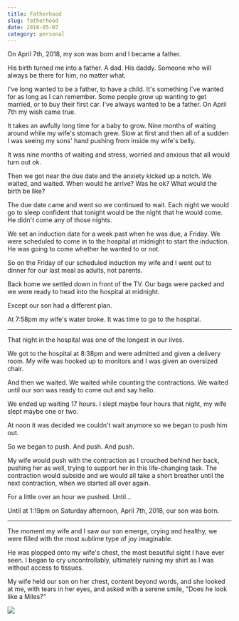 ```yaml
---
title: Fatherhood
slug: fatherhood
date: 2018-05-07
category: personal
---
```


On April 7th, 2018, my son was born and I became a father.

His birth turned me into a father. A dad. His daddy. Someone who will always be there for him, no matter what.

I've long wanted to be a father, to have a child. It's something I've wanted for as long as I can remember. Some people grow up wanting to get married, or to buy their first car. I've always wanted to be a father. On April 7th my wish came true.

It takes an awfully long time for a baby to grow. Nine months of waiting around while my wife's stomach grew. Slow at first and then all of a sudden I was seeing my sons' hand pushing from inside my wife's belly.

It was nine months of waiting and stress, worried and anxious that all would turn out ok.

Then we got near the due date and the anxiety kicked up a notch. We waited, and waited. When would he arrive? Was he ok? What would the birth be like?

The due date came and went so we continued to wait. Each night we would go to sleep confident that tonight would be the night that he would come. He didn't come any of those nights.

We set an induction date for a week past when he was due, a Friday. We were scheduled to come in to the hospital at midnight to start the induction. He was going to come whether he wanted to or not.

So on the Friday of our scheduled induction my wife and I went out to dinner for our last meal as adults, not parents.

Back home we settled down in front of the TV. Our bags were packed and we were ready to head into the hospital at midnight.

Except our son had a different plan.

At 7:58pm my wife's water broke. It was time to go to the hospital.

---

That night in the hospital was one of the longest in our lives.

We got to the hospital at 8:38pm and were admitted and given a delivery room. My wife was hooked up to monitors and I was given an oversized chair.

And then we waited. We waited while counting the contractions. We waited until our son was ready to come out and say hello.

We ended up waiting 17 hours. I slept maybe four hours that night, my wife slept maybe one or two.

At noon it was decided we couldn't wait anymore so we began to push him out.

So we began to push. And push. And push.

My wife would push with the contraction as I crouched behind her back, pushing her as well, trying to support her in this life-changing task. The contraction would subside and we would all take a short breather until the next contraction, when we started all over again.

For a little over an hour we pushed. Until...

Until at 1:19pm on Saturday afternoon, April 7th, 2018, our son was born.

---

The moment my wife and I saw our son emerge, crying and healthy, we were filled with the most sublime type of joy imaginable.

He was plopped onto my wife's chest, the most beautiful sight I have ever seen. I began to cry uncontrollably, ultimately ruining my shirt as I was without access to tissues.

My wife held our son on her chest, content beyond words, and she looked at me, with tears in her eyes, and asked with a serene smile, "Does he look like a Miles?"

![](/images/posts/2018/fatherhood.jpg)
